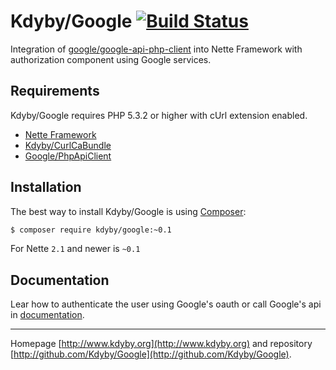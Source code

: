 Kdyby/Google [![Build Status](https://secure.travis-ci.org/Kdyby/Google.png?branch=master)](http://travis-ci.org/Kdyby/Google)
===========================

Integration of [google/google-api-php-client](https://github.com/google/google-api-php-client) into Nette Framework with authorization component using Google services.


Requirements
------------

Kdyby/Google requires PHP 5.3.2 or higher with cUrl extension enabled.

- [Nette Framework](https://github.com/nette/nette)
- [Kdyby/CurlCaBundle](https://github.com/Kdyby/CurlCaBundle)
- [Google/PhpApiClient](https://github.com/google/google-api-php-client)


Installation
------------

The best way to install Kdyby/Google is using  [Composer](http://getcomposer.org/):

```sh
$ composer require kdyby/google:~0.1
```

For Nette `2.1` and newer is `~0.1`


Documentation
------------

Lear how to authenticate the user using Google's oauth or call Google's api in [documentation](https://github.com/Kdyby/Google/blob/master/docs/en/index.md).



-----

Homepage [http://www.kdyby.org](http://www.kdyby.org) and repository [http://github.com/Kdyby/Google](http://github.com/Kdyby/Google).
